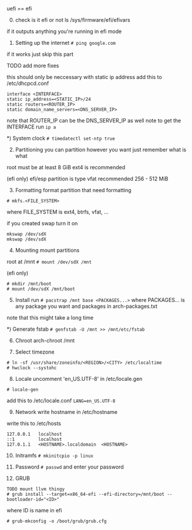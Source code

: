 uefi == efi

0) check is it efi or not
  ls /sys/firmware/efi/efivars

  if it outputs anything you're running in efi mode

1) Setting up the internet
  `# ping google.com`

  if it works just skip this part

  TODO add more fixes

  this should only be neccessary with static ip address
  add this to /etc/dhcpcd.conf
  ```
  interface <INTERFACE>
  static ip_address=<STATIC_IP>/24
  static routers=<ROUTER_IP>
  static domain_name_servers=<DNS_SERVER_IP>
  ```
  note that ROUTER_IP can be the DNS_SERVER_IP as well
  note to get the INTERFACE run `ip a`

*) System clock
  `# timedatectl set-ntp true`

2) Partitioning
  you can partition however you want just remember what is what

  root must be at least 8 GiB
  ext4 is recommended

  (efi only)
  efi/esp partition is type vfat
  recommended 256 - 512 MiB

3) Formatting
  format partition that need formatting

  `# mkfs.<FILE_SYSTEM>`

  where FILE_SYSTEM is ext4, btrfs, vfat, ...

  if you created swap turn it on
  ```
  mkswap /dev/sdX
  mkswap /dev/sdX
  ```

4) Mounting
  mount partitions

  root at /mnt
  `# mount /dev/sdX /mnt`

  (efi only)
  ```
  # mkdir /mnt/boot
  # mount /dev/sdX /mnt/boot
  ```

5) Install
  run
  `# pacstrap /mnt base <PACKAGES...>`
  where PACKAGES... is any package you want and packages in arch-packages.txt

  note that this might take a long time

*) Generate fstab
  `# genfstab -U /mnt >> /mnt/etc/fstab`

6) Chroot
  arch-chroot /mnt

7) Select timezone
  ```
  # ln -sf /usr/share/zoneinfo/<REGION>/<CITY> /etc/localtime
  # hwclock --systohc
  ```

8) Locale
  uncomment 'en_US.UTF-8' in /etc/locale.gen

  `# locale-gen`

  add this to /etc/locale.conf
  `LANG=en_US.UTF-8`

9) Network
  write hostname in /etc/hostname

  write this to /etc/hosts
  ```
  127.0.0.1   localhost
  ::1         localhost
  127.0.1.1   <HOSTNAME>.localdomain  <HOSTNAME>
  ```

10) Initramfs
  `# mkinitcpio -p linux`

11) Password
  `# passwd` and enter your password

12) GRUB
  ```
  TODO mount llvm thingy
  # grub install --target=x86_64-efi --efi-directory=/mnt/boot --bootloader-id="<ID>"
  ```
  where ID is name in efi

  `# grub-mkconfig -o /boot/grub/grub.cfg`
